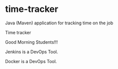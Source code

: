 # time-tracker
Java (Maven) application for tracking time on the job

Time tracker

Good Morning Students!!!

Jenkins is a DevOps Tool.

Docker is a DevOps Tool.
